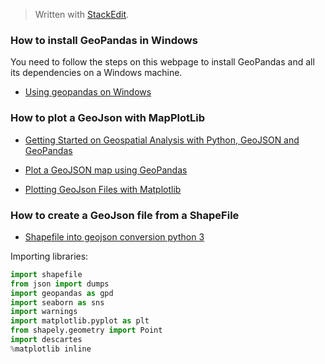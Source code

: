 


> Written with [StackEdit](https://stackedit.io/).

### How to install GeoPandas in Windows

You need to follow the steps on this webpage to install GeoPandas and all its dependencies on a Windows machine. 

- [Using geopandas on Windows](https://geoffboeing.com/2014/09/using-geopandas-windows/)

### How to plot a GeoJson with MapPlotLib

- [Getting Started on Geospatial Analysis with Python, GeoJSON and GeoPandas](https://www.twilio.com/blog/2017/08/geospatial-analysis-python-geojson-geopandas.html)

- [Plot a GeoJSON map using GeoPandas](https://medium.com/@h4k1m0u/plot-a-geojson-map-using-geopandas-be89e7a0b93b)

- [Plotting GeoJson Files with Matplotlib](https://medium.com/@tmango/plotting-geojson-files-with-matplotlib-5ed87df570ab)

### How to create a GeoJson file from a ShapeFile

- [Shapefile into geojson conversion python 3](https://stackoverflow.com/questions/43119040/shapefile-into-geojson-conversion-python-3)

Importing libraries:
```python
import shapefile
from json import dumps
import geopandas as gpd
import seaborn as sns
import warnings
import matplotlib.pyplot as plt
from shapely.geometry import Point
import descartes
%matplotlib inline
```

<!--stackedit_data:
eyJoaXN0b3J5IjpbMjc4NjQzNzIyXX0=
-->